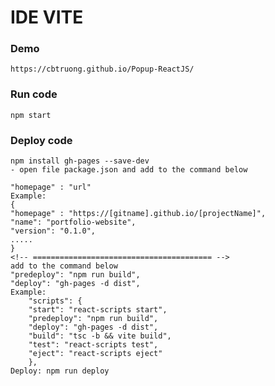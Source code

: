 # IDE VITE

### Demo
    https://cbtruong.github.io/Popup-ReactJS/
### Run code 
    npm start
### Deploy code
    npm install gh-pages --save-dev
    - open file package.json and add to the command below

    "homepage" : "url"
    Example:
    {
    "homepage" : "https://[gitname].github.io/[projectName]",
    "name": "portfolio-website",
    "version": "0.1.0",
    .....
    }
    <!-- ======================================== -->
    add to the command below
    "predeploy": "npm run build",
    "deploy": "gh-pages -d dist",
    Example:
        "scripts": {
        "start": "react-scripts start",
        "predeploy": "npm run build",
        "deploy": "gh-pages -d dist",
        "build": "tsc -b && vite build",
        "test": "react-scripts test",
        "eject": "react-scripts eject"
        },
    Deploy: npm run deploy
